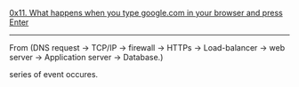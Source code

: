 <a href="#">0x11. What happens when you type google.com in your browser and press Enter</a>
 <hr />
From (DNS request -> TCP/IP -> firewall -> HTTPs -> Load-balancer -> web server -> Application server -> Database.)

series of event occures.
